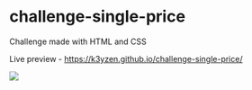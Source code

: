 # challenge-single-price
Challenge made with HTML and CSS

Live preview - https://k3yzen.github.io/challenge-single-price/

![](https://i.ibb.co/FsHQDWH/proyecto-price-grid.jpg)
